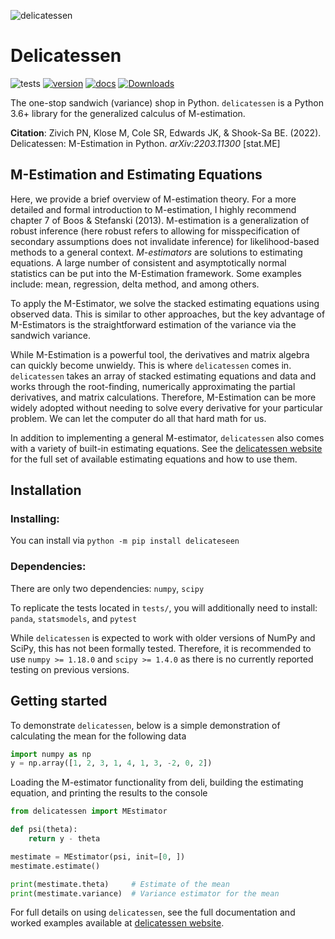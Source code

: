 ![delicatessen](docs/images/delicatessen_header.png)

# Delicatessen

![tests](https://github.com/pzivich/Delicatessen/actions/workflows/python-package.yml/badge.svg)
[![version](https://badge.fury.io/py/delicatessen.svg)](https://badge.fury.io/py/delicatessen)
[![docs](https://readthedocs.org/projects/deli/badge/?version=latest)](https://deli.readthedocs.io/en/latest/?badge=latest)
[![Downloads](https://pepy.tech/badge/delicatessen/month)](https://pepy.tech/project/delicatessen)

The one-stop sandwich (variance) shop in Python. `delicatessen` is a Python 3.6+ library for the generalized calculus 
of M-estimation.

**Citation**: Zivich PN, Klose M, Cole SR, Edwards JK, & Shook-Sa BE. (2022). Delicatessen: M-Estimation in Python.
*arXiv:2203.11300* [stat.ME]

## M-Estimation and Estimating Equations

Here, we provide a brief overview of M-estimation theory. For a more detailed and formal introduction to M-estimation,
I highly recommend chapter 7 of Boos & Stefanski (2013). M-estimation is a generalization of robust inference (here
robust refers to allowing for misspecification of secondary assumptions does not invalidate inference) for
likelihood-based methods to a general context. *M-estimators* are solutions to estimating equations. A large number of 
consistent and asymptotically normal statistics can be put into the M-Estimation framework. Some examples include: 
mean, regression, delta method, and among others.

To apply the M-Estimator, we solve the stacked estimating equations using observed data. This is similar to other 
approaches, but the key advantage of M-Estimators is the straightforward estimation of the variance via the sandwich 
variance.

While M-Estimation is a powerful tool, the derivatives and matrix algebra can quickly become unwieldy. This is where 
`delicatessen` comes in. `delicatessen` takes an array of stacked estimating equations and data and works through the 
root-finding, numerically approximating the partial derivatives, and matrix calculations. Therefore, M-Estimation can 
be more widely adopted without needing to solve every derivative for your particular problem. We can let the computer 
do all that hard math for us.

In addition to implementing a general M-estimator, `delicatessen` also comes with a variety of built-in estimating 
equations. See the [delicatessen website](https://deli.readthedocs.io/en/latest/) for the full set of available
estimating equations and how to use them.

## Installation

### Installing:

You can install via `python -m pip install delicateseen`

### Dependencies:

There are only two dependencies: `numpy`, `scipy`

To replicate the tests located in `tests/`, you will additionally need to install: `panda`, `statsmodels`, and `pytest`

While `delicatessen` is expected to work with older versions of NumPy and SciPy, this has not been formally tested.
Therefore, it is recommended to use `numpy >= 1.18.0` and `scipy >= 1.4.0` as there is no currently reported testing 
on previous versions.

## Getting started

To demonstrate `delicatessen`, below is a simple demonstration of calculating the mean for the following data

```python
import numpy as np
y = np.array([1, 2, 3, 1, 4, 1, 3, -2, 0, 2])
```

Loading the M-estimator functionality from deli, building the estimating equation, and printing the results to the
console

```python
from delicatessen import MEstimator

def psi(theta):
    return y - theta

mestimate = MEstimator(psi, init=[0, ])
mestimate.estimate()

print(mestimate.theta)     # Estimate of the mean
print(mestimate.variance)  # Variance estimator for the mean
```

For full details on using `delicatessen`, see the full documentation and worked examples available 
at [delicatessen website](https://deli.readthedocs.io/en/latest/).
